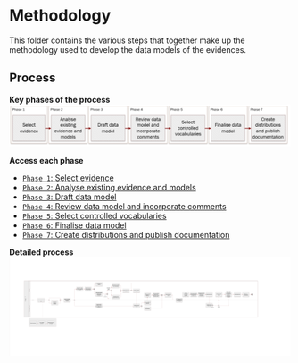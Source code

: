 # Methodology

This folder contains the various steps that together make up the methodology used to develop the data models of the evidences.

## Process

**Key phases of the process**\
![Key phases](img/methodology_phases.PNG)

**Access each phase**
- [`Phase 1`: Select evidence](phase1.md)
- [`Phase 2`: Analyse existing evidence and models](phase2.md)
- [`Phase 3`: Draft data model](phase3.md)
- [`Phase 4`: Review data model and incorporate comments](phase4.md)
- [`Phase 5`: Select controlled vocabularies](phase5.md)
- [`Phase 6`: Finalise data model](phase6.md)
- [`Phase 7`: Create distributions and publish documentation](phase7.md)


**Detailed process**\
![Overview of the process](img/methodology_phases_detailed.png)
